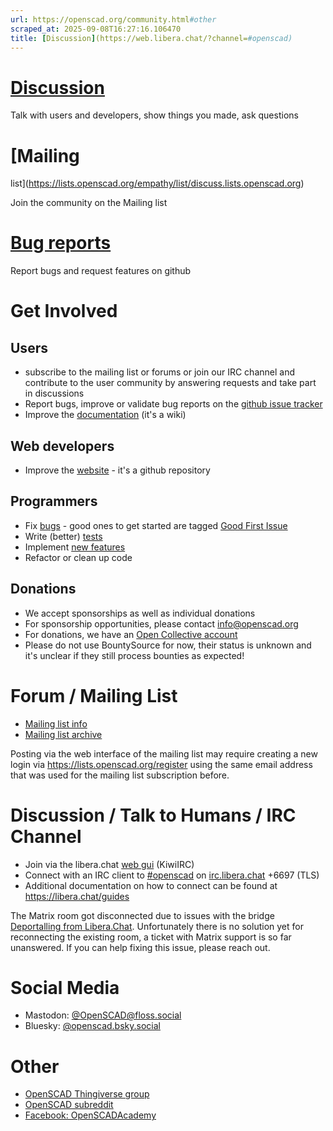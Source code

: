 ```yaml
---
url: https://openscad.org/community.html#other
scraped_at: 2025-09-08T16:27:16.106470
title: [Discussion](https://web.libera.chat/?channel=#openscad)
---
```


# [Discussion](https://web.libera.chat/?channel=#openscad)

Talk with users and developers, show things you made, ask questions

# [Mailing
list](https://lists.openscad.org/empathy/list/discuss.lists.openscad.org)

Join the community on the Mailing list

# [Bug reports](https://github.com/openscad/openscad/issues)

Report bugs and request features on github

# Get Involved

## Users

  * subscribe to the mailing list or forums or join our IRC channel and contribute to the user community by answering requests and take part in discussions
  * Report bugs, improve or validate bug reports on the [github issue tracker](https://github.com/openscad/openscad/issues)
  * Improve the [documentation](https://en.wikibooks.org/wiki/OpenSCAD_User_Manual) (it's a wiki)

## Web developers

  * Improve the [website](https://github.com/openscad/openscad.github.com) \- it's a github repository

## Programmers

  * Fix [bugs](https://github.com/openscad/openscad/issues) \- good ones to get started are tagged [Good First Issue](https://github.com/openscad/openscad/labels/Tag%3A%20Good%20First%20Issue)
  * Write (better) [tests](https://github.com/openscad/openscad/blob/master/doc/testing.txt)
  * Implement [new features](https://github.com/openscad/openscad/labels/Type%3A%20Enhancement)
  * Refactor or clean up code

## Donations

  * We accept sponsorships as well as individual donations
  * For sponsorship opportunities, please contact [info@openscad.org](mailto:info@openscad.org)
  * For donations, we have an [Open Collective account](https://opencollective.com/openscad/donate)
  * Please do not use BountySource for now, their status is unknown and it's unclear if they still process bounties as expected!

# Forum / Mailing List

  * [Mailing list info](https://lists.openscad.org/list/discuss.lists.openscad.org)
  * [Mailing list archive](https://lists.openscad.org/empathy/list/discuss.lists.openscad.org)

  

Posting via the web interface of the mailing list may require creating a new
login via <https://lists.openscad.org/register> using the same email address
that was used for the mailing list subscription before.

# Discussion / Talk to Humans / IRC Channel

  * Join via the libera.chat [web gui](https://web.libera.chat/?channel=#openscad) (KiwiIRC)
  * Connect with an IRC client to [#openscad](irc:openscad@irc.libera.chat) on [irc.libera.chat](ircs://irc.libera.chat:6697) +6697 (TLS)
  * Additional documentation on how to connect can be found at <https://libera.chat/guides>

  

The Matrix room got disconnected due to issues with the bridge [Deportalling
from Libera.Chat](https://matrix.org/blog/2023/07/deportalling-libera-chat/).
Unfortunately there is no solution yet for reconnecting the existing room, a
ticket with Matrix support is so far unanswered. If you can help fixing this
issue, please reach out.

# Social Media

  * Mastodon: [@OpenSCAD@floss.social](https://floss.social/@OpenSCAD)
  * Bluesky: [@openscad.bsky.social](https://bsky.app/profile/openscad.bsky.social)

# Other

  * [OpenSCAD Thingiverse group](https://www.thingiverse.com/groups/openscad)
  * [OpenSCAD subreddit](https://www.reddit.com/r/openscad/)
  * [Facebook: OpenSCADAcademy](https://www.facebook.com/groups/OpenSCADAcademy)

